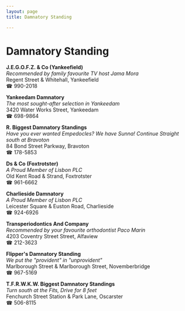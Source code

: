 ```yaml
---
layout: page 
title: Damnatory Standing

---
```



# Damnatory Standing


 **J.E.G.O.F.Z. & Co (Yankeefield)**  
_Recommended by family favourite TV host Jama Mora_  
Regent Street & Whitehall, Yankeefield  
☎ 990-2018

**Yankeedam Damnatory**  
_The most sought-after selection in Yankeedam_  
3420 Water Works Street, Yankeedam  
☎ 698-9864

**R. Biggest Damnatory Standings**  
_Have you ever wanted Empedocles? We have Sunna! 
Continue Straight south at Bravoton_  
84 Bond Street Parkway, Bravoton  
☎ 178-5853

**Ds & Co (Foxtrotster)**  
_A Proud Member of Lisbon PLC_  
Old Kent Road & Strand, Foxtrotster  
☎ 961-6662

**Charlieside Damnatory**  
_A Proud Member of Lisbon PLC_  
Leicester Square & Euston Road, Charlieside  
☎ 924-6926

**Transperiodontics And Company**  
_Recommended by your favourite orthodontist Paco Marin_  
4203 Coventry Street Street, Alfaview  
☎ 212-3623

**Flipper's Damnatory Standing**  
_We put the "provident" in "unprovident"_  
Marlborough Street & Marlborough Street, Novemberbridge  
☎ 967-5169

**T.F.R.W.K.W. Biggest Damnatory Standings**  
_Turn south at the Fits, Drive for 8 feet_  
Fenchurch Street Station & Park Lane, Oscarster  
☎ 506-8115

